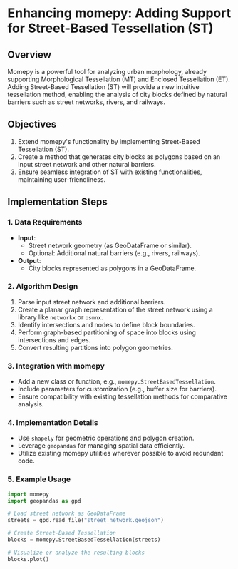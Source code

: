 # Enhancing momepy: Adding Support for Street-Based Tessellation (ST)
 
## Overview  
 
Momepy is a powerful tool for analyzing urban morphology, already supporting Morphological Tessellation (MT) and Enclosed Tessellation (ET). Adding Street-Based Tessellation (ST) will provide a new intuitive tessellation method, enabling the analysis of city blocks defined by natural barriers such as street networks, rivers, and railways.

## Objectives

1. Extend momepy's functionality by implementing Street-Based Tessellation (ST).
2. Create a method that generates city blocks as polygons based on an input street network and other natural barriers.
3. Ensure seamless integration of ST with existing functionalities, maintaining user-friendliness.

## Implementation Steps

### 1. Data Requirements
- **Input**: 
  - Street network geometry (as GeoDataFrame or similar).
  - Optional: Additional natural barriers (e.g., rivers, railways).
- **Output**: 
  - City blocks represented as polygons in a GeoDataFrame.

### 2. Algorithm Design
1. Parse input street network and additional barriers.
2. Create a planar graph representation of the street network using a library like `networkx` or `osmnx`.
3. Identify intersections and nodes to define block boundaries.
4. Perform graph-based partitioning of space into blocks using intersections and edges.
5. Convert resulting partitions into polygon geometries.

### 3. Integration with momepy
- Add a new class or function, e.g., `momepy.StreetBasedTessellation`.
- Include parameters for customization (e.g., buffer size for barriers).
- Ensure compatibility with existing tessellation methods for comparative analysis.

### 4. Implementation Details
- Use `shapely` for geometric operations and polygon creation.
- Leverage `geopandas` for managing spatial data efficiently.
- Utilize existing momepy utilities wherever possible to avoid redundant code.

### 5. Example Usage
```python
import momepy
import geopandas as gpd

# Load street network as GeoDataFrame
streets = gpd.read_file("street_network.geojson")

# Create Street-Based Tessellation
blocks = momepy.StreetBasedTessellation(streets)

# Visualize or analyze the resulting blocks
blocks.plot()

